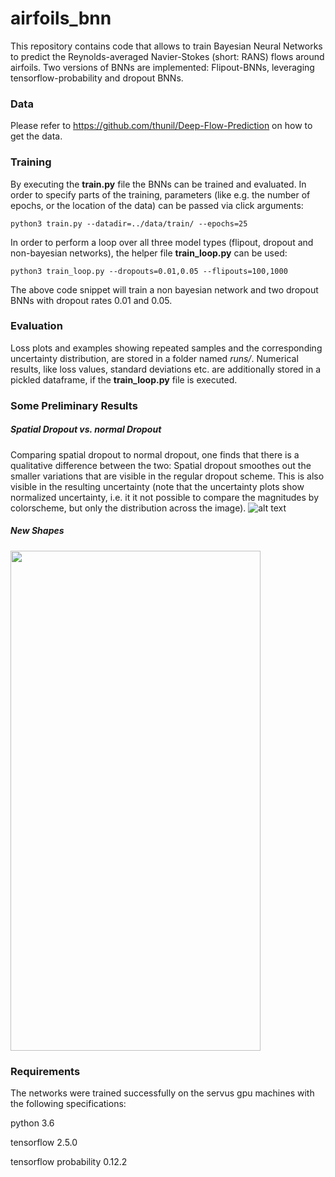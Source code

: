 # airfoils_bnn
This repository contains code that allows to train Bayesian Neural Networks to predict the Reynolds-averaged Navier-Stokes (short: RANS) flows around airfoils. Two versions of BNNs are implemented: Flipout-BNNs, leveraging tensorflow-probability and dropout BNNs. 
### Data
Please refer to https://github.com/thunil/Deep-Flow-Prediction on how to get the data.

### Training
By executing the __train.py__ file the BNNs can be trained and evaluated. In order to specify parts of the training, parameters (like e.g. the number of epochs, or the location of the data) can be passed via click arguments:

```python3 train.py --datadir=../data/train/ --epochs=25```

In order to perform a loop over all three model types (flipout, dropout and non-bayesian networks), the helper file __train_loop.py__ can be used:

```python3 train_loop.py --dropouts=0.01,0.05 --flipouts=100,1000```

The above code snippet will train a non bayesian network and two dropout BNNs with dropout rates 0.01 and 0.05. 

### Evaluation
Loss plots and examples showing repeated samples and the corresponding uncertainty distribution, are stored in a folder named *runs/*. Numerical results, like loss values, standard deviations etc. are additionally stored in a pickled dataframe, if the __train_loop.py__ file is executed. 

### Some Preliminary Results

##### Spatial Dropout vs. normal Dropout
Comparing spatial dropout to normal dropout, one finds that there is a qualitative difference between the two: Spatial dropout smoothes out the smaller variations that are visible in the regular dropout scheme. This is also visible in the resulting uncertainty (note that the uncertainty plots show normalized uncertainty, i.e. it it not possible to compare the magnitudes by colorscheme, but only the distribution across the image).
![alt text](https://github.com/muellerm-95/airfoils_bnn/blob/main/figs/spatial0.05_vs_normal0.05.png)

##### New Shapes

<img src="https://github.com/muellerm-95/airfoils_bnn/blob/main/figs/different_shapes_w_target_tight_spatialdo_001_test_annotated.pdf" width="400" height="800">

### Requirements
The networks were trained successfully on the servus gpu machines with the following specifications:

python 3.6

tensorflow 2.5.0

tensorflow probability 0.12.2
